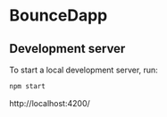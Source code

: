 # BounceDapp


## Development server

To start a local development server, run:

```bash
npm start
```

http://localhost:4200/